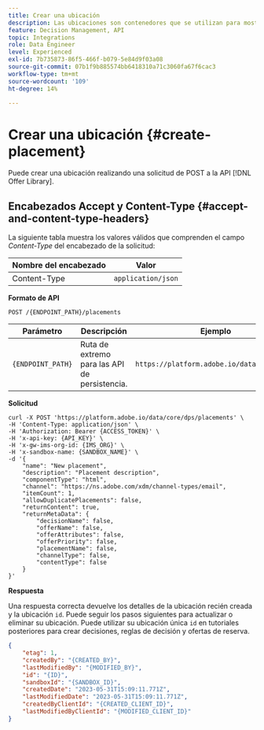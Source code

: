 ```yaml
---
title: Crear una ubicación
description: Las ubicaciones son contenedores que se utilizan para mostrar sus ofertas.
feature: Decision Management, API
topic: Integrations
role: Data Engineer
level: Experienced
exl-id: 7b735873-86f5-466f-b079-5e84d9f03a08
source-git-commit: 07b1f9b885574bb6418310a71c3060fa67f6cac3
workflow-type: tm+mt
source-wordcount: '109'
ht-degree: 14%

---
```


# Crear una ubicación {#create-placement}

Puede crear una ubicación realizando una solicitud de POST a la API [!DNL Offer Library].

## Encabezados Accept y Content-Type {#accept-and-content-type-headers}

La siguiente tabla muestra los valores válidos que comprenden el campo *Content-Type* del encabezado de la solicitud:

| Nombre del encabezado | Valor |
| ----------- | ----- |
| Content-Type | `application/json` |

**Formato de API**

```http
POST /{ENDPOINT_PATH}/placements
```

| Parámetro | Descripción | Ejemplo |
| --------- | ----------- | ------- |
| `{ENDPOINT_PATH}` | Ruta de extremo para las API de persistencia. | `https://platform.adobe.io/data/core/dps/` |

**Solicitud**

```shell
curl -X POST 'https://platform.adobe.io/data/core/dps/placements' \
-H 'Content-Type: application/json' \
-H 'Authorization: Bearer {ACCESS_TOKEN}' \
-H 'x-api-key: {API_KEY}' \
-H 'x-gw-ims-org-id: {IMS_ORG}' \
-H 'x-sandbox-name: {SANDBOX_NAME}' \
-d '{
    "name": "New placement",
    "description": "Placement description",
    "componentType": "html",
    "channel": "https://ns.adobe.com/xdm/channel-types/email",
    "itemCount": 1,
    "allowDuplicatePlacements": false,
    "returnContent": true,
    "returnMetaData": {
        "decisionName": false,
        "offerName": false,
        "offerAttributes": false,
        "offerPriority": false,
        "placementName": false,
        "channelType": false,
        "contentType": false
    }
}'
```

**Respuesta**

Una respuesta correcta devuelve los detalles de la ubicación recién creada y la ubicación `id`. Puede seguir los pasos siguientes para actualizar o eliminar su ubicación. Puede utilizar su ubicación única `id` en tutoriales posteriores para crear decisiones, reglas de decisión y ofertas de reserva.

```json
{
    "etag": 1,
    "createdBy": "{CREATED_BY}",
    "lastModifiedBy": "{MODIFIED_BY}",
    "id": "{ID}",
    "sandboxId": "{SANDBOX_ID}",
    "createdDate": "2023-05-31T15:09:11.771Z",
    "lastModifiedDate": "2023-05-31T15:09:11.771Z",
    "createdByClientId": "{CREATED_CLIENT_ID}",
    "lastModifiedByClientId": "{MODIFIED_CLIENT_ID}"
}
```
